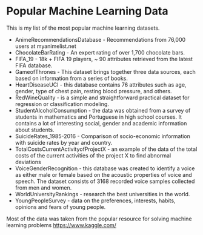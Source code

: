 # Popular Machine Learning Data
This is my list of the most popular machine learning datasets.

- AnimeRecommendationsDatabase - Recommendations from 76,000 users at myanimelist.net
- ChocolateBarRating - An expert rating of over 1,700 chocolate bars.
- FIFA_19 - 18k + FIFA 19 players, ~ 90 attributes retrieved from the latest FIFA database.
- GameofThrones - This dataset brings together three data sources, each based on information from a series of books.
- HeartDiseaseUCI - this database contains 76 attributes such as age, gender, type of chest pain, resting blood pressure, and others.
- RedWineQuality - is a simple and straightforward practical dataset for regression or classification modeling.
- StudentAlcoholConsumption - the data was obtained from a survey of students in mathematics and Portuguese in high school courses. It contains a lot of interesting social, gender and academic information about students.
- SuicideRates_1985-2016 - Comparison of socio-economic information with suicide rates by year and country.
- TotalCostsCurrentActivityofProjectX - an example of the data of the total costs of the current activities of the project X to find abnormal deviations
- VoiceGenderRecognition - this database was created to identify a voice as either male or female based on the acoustic properties of voice and speech. The dataset consists of 3168 recorded voice samples collected from men and women.
- WorldUniversityRankings - research the best universities in the world.
- YoungPeopleSurvey - data on the preferences, interests, habits, opinions and fears of young people.

Most of the data was taken from the popular resource for solving machine learning problems https://www.kaggle.com/
